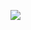 ![](https://github.com/doct0rX/SoftwareDevelopment/blob/12d587a026153335a902bb656d549781a979bd77/HowToCode_SimpleData/week5/5a:Naturals/screens/screencapture-courses-edx-org-courses-course-v1-UBCx-HtC1x-2T2017-courseware-87ce6b0583bd4beaac607bd55f1eb2cd-7fddefccc7a84761b7e2d41f42b8e0f6-2018-03-17-15_13_57.png)